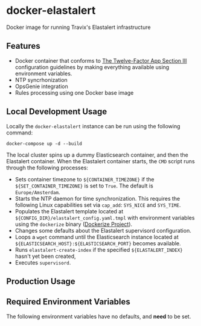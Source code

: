 # docker-elastalert

Docker image for running Travix's Elastalert infrastructure

## Features

* Docker container that conforms to [The Twelve-Factor App Section III](https://12factor.net/config) configuration guidelines by making everything available using environment variables.
* NTP syncrhonization
* OpsGenie integration
* Rules processing using one Docker base image

## Local Development Usage

Locally the `docker-elastalert` instance can be run using the following command:

```
docker-compose up -d --build
```

The local cluster spins up a dummy Elasticsearch container, and then the Elastalert container. When the Elastalert container starts, the `CMD` script runs through the following processes:

* Sets container timezone to `${CONTAINER_TIMEZONE}` if the `${SET_CONTAINER_TIMEZONE}` is set to `True`. The default is `Europe/Amsterdam`.
* Starts the NTP daemon for time synchronization. This requires the following Linux capabilities set via `cap_add`: `SYS_NICE` and `SYS_TIME`.
* Populates the Elastalert template located at `${CONFIG_DIR}/elastalert_config.yaml.tmpl` with environment variables using the `dockerize` binary ([Dockerize Project](https://github.com/jwilder/dockerize)).
* Changes some defaults about the Elastalert supervisord configuration.
* Loops a `wget` command until the Elasticsearch instance located at `${ELASTICSEARCH_HOST}:${ELASTICSEARCH_PORT}` becomes available.
* Runs `elastalert-create-index` if the specified `${ELASTALERT_INDEX}` hasn't yet been created,
* Executes `supervisord`.

## Production Usage

<Later>

## Required Environment Variables

The following environment variables have no defaults, and **need** to be set.
